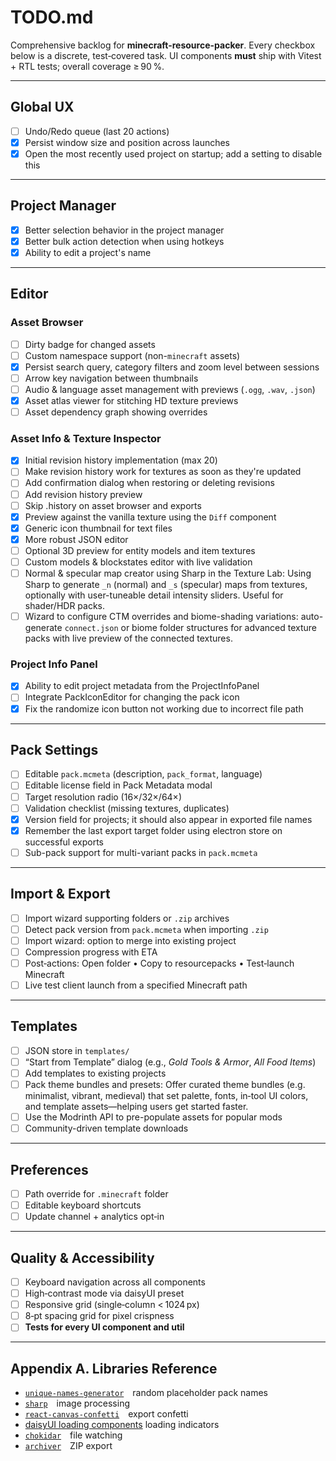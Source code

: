 # TODO.md

Comprehensive backlog for **minecraft-resource-packer**.
Every checkbox below is a discrete, test‑covered task.
UI components **must** ship with Vitest + RTL tests; overall coverage ≥ 90 %.

---

## Global UX

- [ ] Undo/Redo queue (last 20 actions)
- [x] Persist window size and position across launches
- [x] Open the most recently used project on startup; add a setting to disable this

---

## Project Manager

- [x] Better selection behavior in the project manager
- [x] Better bulk action detection when using hotkeys
- [x] Ability to edit a project's name

---

## Editor

### Asset Browser

- [ ] Dirty badge for changed assets
- [ ] Custom namespace support (non-`minecraft` assets)
- [x] Persist search query, category filters and zoom level between sessions
- [ ] Arrow key navigation between thumbnails
- [ ] Audio & language asset management with previews (`.ogg`, `.wav`, `.json`)
- [x] Asset atlas viewer for stitching HD texture previews
- [ ] Asset dependency graph showing overrides

### Asset Info & Texture Inspector

- [x] Initial revision history implementation (max 20)
- [ ] Make revision history work for textures as soon as they're updated
- [ ] Add confirmation dialog when restoring or deleting revisions
- [ ] Add revision history preview
- [ ] Skip .history on asset browser and exports
- [x] Preview against the vanilla texture using the `Diff` component
- [x] Generic icon thumbnail for text files
- [x] More robust JSON editor
- [ ] Optional 3D preview for entity models and item textures
- [ ] Custom models & blockstates editor with live validation
- [ ] Normal & specular map creator using Sharp in the Texture Lab: Using Sharp to generate `_n` (normal) and `_s` (specular) maps from textures, optionally with user-tuneable detail intensity sliders. Useful for shader/HDR packs.
- [ ] Wizard to configure CTM overrides and biome-shading variations: auto-generate `connect.json` or biome folder structures for advanced texture packs with live preview of the connected textures.

### Project Info Panel

- [x] Ability to edit project metadata from the ProjectInfoPanel
- [ ] Integrate PackIconEditor for changing the pack icon
- [x] Fix the randomize icon button not working due to incorrect file path

---

## Pack Settings

- [ ] Editable `pack.mcmeta` (description, `pack_format`, language)
- [ ] Editable license field in Pack Metadata modal
- [ ] Target resolution radio (16×/32×/64×)
- [ ] Validation checklist (missing textures, duplicates)
- [x] Version field for projects; it should also appear in exported file names
- [x] Remember the last export target folder using electron store on successful exports
- [ ] Sub-pack support for multi-variant packs in `pack.mcmeta`

---

## Import & Export

- [ ] Import wizard supporting folders or `.zip` archives
- [ ] Detect pack version from `pack.mcmeta` when importing `.zip`
- [ ] Import wizard: option to merge into existing project
- [ ] Compression progress with ETA
- [ ] Post‑actions: Open folder • Copy to resourcepacks • Test‑launch Minecraft
- [ ] Live test client launch from a specified Minecraft path

---

## Templates

- [ ] JSON store in `templates/`
- [ ] “Start from Template” dialog (e.g., _Gold Tools & Armor_, _All Food Items_)
- [ ] Add templates to existing projects
- [ ] Pack theme bundles and presets: Offer curated theme bundles (e.g. minimalist, vibrant, medieval) that set palette, fonts, in‑tool UI colors, and template assets—helping users get started faster.
- [ ] Use the Modrinth API to pre-populate assets for popular mods
- [ ] Community-driven template downloads

---

## Preferences

- [ ] Path override for `.minecraft` folder
- [ ] Editable keyboard shortcuts
- [ ] Update channel + analytics opt‑in

---

## Quality & Accessibility

- [ ] Keyboard navigation across all components
- [ ] High‑contrast mode via daisyUI preset
- [ ] Responsive grid (single‑column < 1024 px)
- [ ] 8‑pt spacing grid for pixel crispness
- [ ] **Tests for every UI component and util**

---

## Appendix A. Libraries Reference

- [`unique-names-generator`](https://www.npmjs.com/package/unique-names-generator) random placeholder pack names
- [`sharp`](https://www.npmjs.com/package/sharp) image processing
- [`react-canvas-confetti`](https://www.npmjs.com/package/react-canvas-confetti) export confetti
- [daisyUI loading components](https://daisyui.com/components/loading/) loading indicators
- [`chokidar`](https://www.npmjs.com/package/chokidar) file watching
- [`archiver`](https://www.npmjs.com/package/archiver) ZIP export

